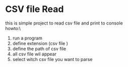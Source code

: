 # CSV file Read 
this is simple project to read csv file and print to console \
howto:\
1. run a program
2. define extension (csv file )
3. define the path of csv file 
4. all csv file wil appear 
5. select witch csv file you want to parse
